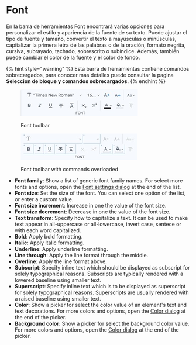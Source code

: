 # Font

En la barra de herramientas Font encontrará varias opciones para personalizar el estilo y apariencia de la fuente de su texto. Puede ajustar el tipo de fuente y tamaño, convertir el texto a mayúsculas o minúsculas, capitalizar la primera letra de las palabras o de la oración, formato negrita, cursiva, subrayado, tachado, sobrescrito o subíndice. Además, también puede cambiar el color de la fuente y el color de fondo.&#x20;

{% hint style="warning" %}
Esta barra de herramientas contiene comandos sobrecargados, para conocer mas detalles puede consultar la pagina **Seleccion de bloque y comandos sobrecargados**.
{% endhint %}

<div>

<figure><img src="../../.gitbook/assets/toolbars-font.jpg" alt=""><figcaption><p>Font toolbar</p></figcaption></figure>

 

<figure><img src="../../.gitbook/assets/toolbars-font-overloaded.jpg" alt=""><figcaption><p>Font toolbar with commands overloaded</p></figcaption></figure>

</div>

* **Font family**: Show a list of generic font family names. For select more fonts and options, open the [Font settings dialog](../dialogs/font-settings-dialog.md) at the end of the list.
* **Font size**: Set the size of the font. You can select one option of the list, or enter a custom value.
* **Font size increment**: Increase in one the value of the font size.
* **Font size decrement**: Decrease in one the value of the font size.
* **Text transform**: Specify how to capitalize a text. It can be used to make text appear in all-uppercase or all-lowercase, invert case, sentece or with each word capitalized.
* **Bold**: Apply bold formatting.
* **Italic**: Apply italic formatting.
* **Underline**: Apply underline formatting.
* **Line through**: Apply the line format through the middle.
* **Overline**: Apply the line format above.
* **Subscript**: Specify inline text which should be displayed as subscript for solely typographical reasons. Subscripts are typically rendered with a lowered baseline using smaller text.
* **Superscript**: Specify inline text which is to be displayed as superscript for solely typographical reasons. Superscripts are usually rendered with a raised baseline using smaller text.
* **Color**: Show a picker for select the color value of an element's text and text decorations. For more colors and options, open the [Color dialog](../dialogs/color-dialog.md) at the end of the picker.
* **Background color**: Show a picker for select the background color value. For more colors and options, open the [Color dialog](../dialogs/color-dialog.md) at the end of the picker.
